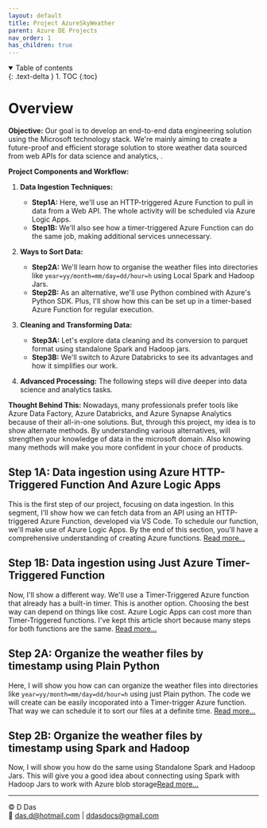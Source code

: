 ```yaml
---
layout: default
title: Project AzureSkyWeather
parent: Azure DE Projects
nav_order: 1
has_children: true
---
```


<details open markdown="block">
  <summary>
    Table of contents
  </summary>
  {: .text-delta }
1. TOC
{:toc}
</details>

# Overview

**Objective:** Our goal is to develop an end-to-end data engineering solution using the Microsoft technology stack. We're mainly aiming to create a future-proof and efficient storage solution to store weather data sourced from web APIs for data science and analytics, .

**Project Components and Workflow:**

1. **Data Ingestion Techniques:**
   - **Step1A:** Here, we'll use an HTTP-triggered Azure Function to pull in data from a Web API. The whole activity will be scheduled via Azure Logic Apps.
   - **Step1B:** We'll also see how a timer-triggered Azure Function can do the same job, making additional services unnecessary.

2. **Ways to Sort Data:**
   - **Step2A:** We'll learn how to organise the weather files into directories like `year=yy/month=mm/day=dd/hour=h` using Local Spark and Hadoop Jars.
   - **Step2B:** As an alternative, we'll use Python combined with Azure's Python SDK. Plus, I'll show how this can be set up in a timer-based Azure Function for regular execution.

3. **Cleaning and Transforming Data:**
   - **Step3A:** Let's explore data cleaning and its conversion to parquet format using standalone Spark and Hadoop jars.
   - **Step3B:** We'll switch to Azure Databricks to see its advantages and how it simplifies our work.

4. **Advanced Processing:** The following steps will dive deeper into data science and analytics tasks.

**Thought Behind This:** Nowadays, many professionals prefer tools like Azure Data Factory, Azure Databricks, and Azure Synapse Analytics because of their all-in-one solutions. But, through this project, my idea is to show alternate methods. By understanding various alternatives, will strengthen your knowledge of data in the microsoft domain. Also knowing many methods will make you more confident in your choce of products.

## Step 1A: Data ingestion using Azure HTTP-Triggered Function And Azure Logic Apps

This is the first step of our project, focusing on data ingestion. In this segment, I'll show how we can fetch data from an API using an HTTP-triggered Azure Function, developed via VS Code. To schedule our function, we'll make use of Azure Logic Apps. By the end of this section, you'll have a comprehensive understanding of creating Azure functions. [Read more...](1_Ingestion/HttpTriggered/HTTPTriggered_AzureFunc.html)



## Step 1B: Data ingestion using Just Azure Timer-Triggered Function

Now, I'll show a different way. We'll use a Timer-Triggered Azure function that already has a built-in timer. This is another option. Choosing the best way can depend on things like cost. Azure Logic Apps can cost more than Timer-Triggered functions. I've kept this article short because many steps for both functions are the same. [Read more...](1_Ingestion/TimerTriggered/TimerTriggered_AzureFunc.html)


## Step 2A: Organize the weather files by timestamp using Plain Python

Here, I will show you how can can organize the weather files into directories like `year=yy/month=mm/day=dd/hour=h` using just Plain python. The code we will create can be easily incoporated into a Timer-trigger Azure function. That way we can schedule it to sort our files at a definite time. [Read more...](../../Misc/SortAzureBlobFilesUsingLocalPython/LocalPython_AzureBlob.html)



## Step 2B: Organize the weather files by timestamp using Spark and Hadoop

Now, I will show you how do the same using Standalone Spark and Hadoop Jars. This will give you a good idea about connecting using Spark with Hadoop Jars to work with Azure blob storage[Read more...](../../Misc/Spark_To_ADLS/Part2-SortingADLSContainerUsingSpark.html)

---

© D Das  
📧 [das.d@hotmail.com](mailto:das.d@hotmail.com) | [ddasdocs@gmail.com](mailto:ddasdocs@gmail.com)